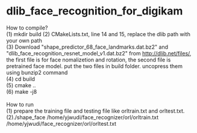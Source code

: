 # dlib_face_recognition_for_digikam
How to compile?<br>
(1) mkdir build
(2) CMakeLists.txt, line 14 and 15, replace the dlib path with your own path<br>
(3) Download "shape_predictor_68_face_landmarks.dat.bz2" and "dlib_face_recognition_resnet_model_v1.dat.bz2" from http://dlib.net/files/, the first file is for face nomalizetion and rotation, the second file is pretrained face model. put the two files in build folder. uncopress them using bunzip2 command<br>
(4) cd build <br>
(5) cmake ..<br>
(6) make -j8<br>
<br>
How to run<br>
(1) prepare the training file and testing file like orltrain.txt and orltest.txt.<br>
(2)./shape_face /home/yjwudi/face_recognizer/orl/orltrain.txt /home/yjwudi/face_recognizer/orl/orltest.txt
